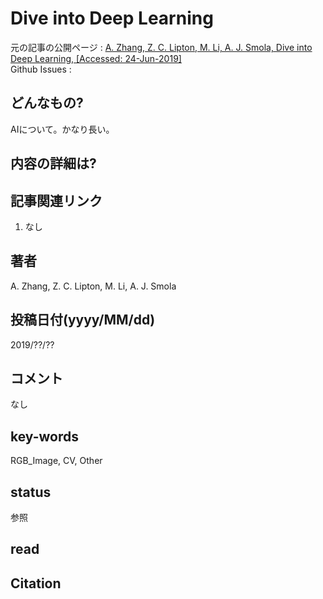 # Dive into Deep Learning

元の記事の公開ページ : [A. Zhang, Z. C. Lipton, M. Li, A. J. Smola, Dive into Deep Learning, [Accessed: 24-Jun-2019]](https://www.d2l.ai/)  
Github Issues : []()  

## どんなもの?
AIについて。かなり長い。

## 内容の詳細は?

## 記事関連リンク
1. なし

## 著者
A. Zhang, Z. C. Lipton, M. Li, A. J. Smola

## 投稿日付(yyyy/MM/dd)
2019/??/??

## コメント
なし

## key-words
RGB_Image, CV, Other

## status
参照

## read

## Citation
